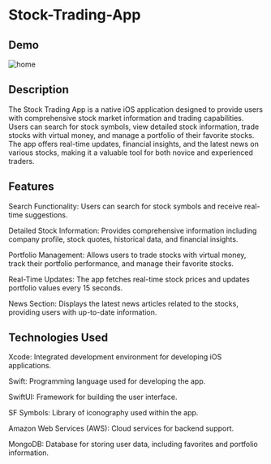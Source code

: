 # Stock-Trading-App

## Demo
![home](https://github.com/kevinM01/Algorithmic-Comparison-Prediction-of-Real-Estate-Pricing/assets/78092182/02155f1c-3b1a-49f0-b619-af4e54b421e5)


## Description
The Stock Trading App is a native iOS application designed to provide users with comprehensive stock market information and trading capabilities. Users can search for stock symbols, view detailed stock information, trade stocks with virtual money, and manage a portfolio of their favorite stocks. The app offers real-time updates, financial insights, and the latest news on various stocks, making it a valuable tool for both novice and experienced traders.

## Features

Search Functionality: Users can search for stock symbols and receive real-time suggestions.

Detailed Stock Information: Provides comprehensive information including company profile, stock quotes, historical data, and financial insights.

Portfolio Management: Allows users to trade stocks with virtual money, track their portfolio performance, and manage their favorite stocks.

Real-Time Updates: The app fetches real-time stock prices and updates portfolio values every 15 seconds.

News Section: Displays the latest news articles related to the stocks, providing users with up-to-date information.

## Technologies Used

Xcode: Integrated development environment for developing iOS applications.

Swift: Programming language used for developing the app.

SwiftUI: Framework for building the user interface.

SF Symbols: Library of iconography used within the app.

Amazon Web Services (AWS): Cloud services for backend support.

MongoDB: Database for storing user data, including favorites and portfolio information.


